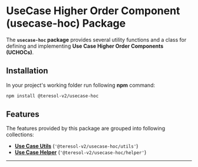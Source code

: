 # UseCase Higher Order Component (usecase-hoc) Package
The **`usecase-hoc` package** provides several utility functions and a class for defining and implementing **Use Case Higher Order Components (UCHOCs)**.

## Installation
In your project's working folder run following **npm** command:
```bash
npm install @teresol-v2/usecase-hoc
```
## Features
The features provided by this package are grouped into following collections:
* [**Use Case Utils**](./UseCaseUtils.md) (`'@teresol-v2/usecase-hoc/utils'`)
* [**Use Case Helper**](./UseCaseHelper.md) (`'@teresol-v2/usecase-hoc/helper'`)
---